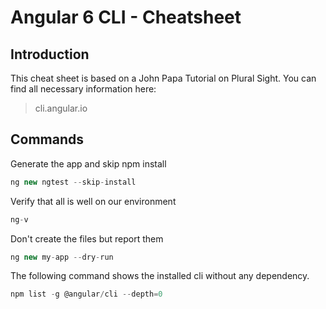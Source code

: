 # Angular 6 CLI - Cheatsheet
  
## Introduction
  
This cheat sheet is based on a John Papa Tutorial on Plural Sight.
You can find all necessary information here:  
> cli.angular.io

## Commands

Generate the app and skip npm install  

```typescript
ng new ngtest --skip-install
```

Verify that all is well on our environment

```typescript
ng-v
```

Don't create the files but report them  

```typescript
ng new my-app --dry-run
```
The following command shows the installed cli without any dependency.  

```typescript
npm list -g @angular/cli --depth=0
```
